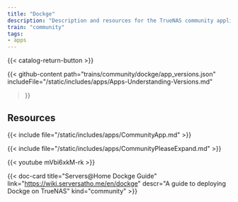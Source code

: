 ```yaml
---
title: "Dockge"
description: "Description and resources for the TrueNAS community application called Dockge."
train: "community"
tags:
- apps
---
```


{{< catalog-return-button >}}

{{< github-content 
    path="trains/community/dockge/app_versions.json"
	includeFile="/static/includes/apps/Apps-Understanding-Versions.md"
>}}

## Resources

{{< include file="/static/includes/apps/CommunityApp.md" >}}

{{< include file="/static/includes/apps/CommunityPleaseExpand.md" >}}

<div class="docs-sections">


{{< youtube mVbi6xkM-rk >}}

{{< doc-card title="Servers@Home Dockge Guide" link="https://wiki.serversatho.me/en/dockge" descr="A guide to deploying Dockge on TrueNAS" kind="community" >}}

</div>
